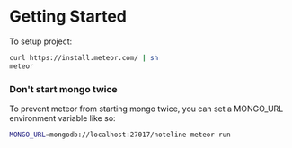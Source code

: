 # Getting Started

To setup project:

```sh
curl https://install.meteor.com/ | sh
meteor
```

### Don't start mongo twice

To prevent meteor from starting mongo twice, you can set a MONGO_URL environment variable like so:

```sh
MONGO_URL=mongodb://localhost:27017/noteline meteor run
```
